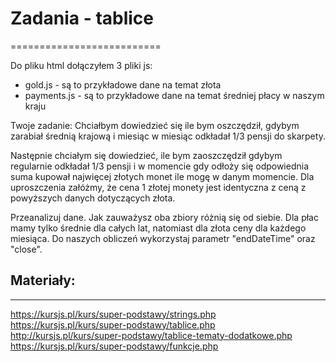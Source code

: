 # Zadania - tablice
==========================

Do pliku html dołączyłem 3 pliki js: 
- gold.js - są to przykładowe dane na temat złota
- payments.js - są to przykładowe dane na temat średniej płacy w naszym kraju

Twoje zadanie:
Chciałbym dowiedzieć się ile bym oszczędził, gdybym zarabiał średnią krajową i miesiąc w miesiąc odkładał 1/3 pensji do skarpety. 

Następnie chciałym się dowiedzieć, ile bym zaoszczędził gdybym regularnie odkładał 1/3 pensji i w momencie gdy odłoży się odpowiednia suma kupował najwięcej złotych monet ile mogę w danym momencie. Dla uproszczenia załóżmy, że cena 1 złotej monety jest identyczna z ceną z powyższych danych dotyczących złota.

Przeanalizuj dane. Jak zauważysz oba zbiory różnią się od siebie. Dla płac mamy tylko średnie dla całych lat, natomiast dla złota ceny dla każdego miesiąca. Do naszych obliczeń wykorzystaj parametr "endDateTime" oraz "close". 




## Materiały:
--------------------------
https://kursjs.pl/kurs/super-podstawy/strings.php
https://kursjs.pl/kurs/super-podstawy/tablice.php
http://kursjs.pl/kurs/super-podstawy/tablice-tematy-dodatkowe.php
https://kursjs.pl/kurs/super-podstawy/funkcje.php


